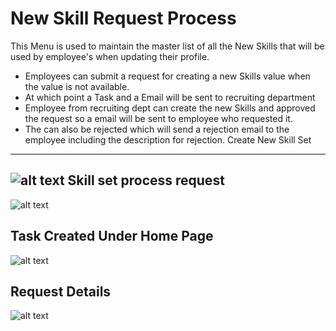 New Skill Request Process
===========
This Menu is used to maintain the master list of all the New Skills that will be used by employee's when updating their profile.

  -  Employees can submit a request for creating a new Skills value when the value is not available.
  -  At which point a Task and a Email will be sent to recruiting department
  -  Employee from recruiting dept can create the new Skills and approved the request so a email will be sent to employee who requested it.
  -  The can also be rejected which will send a rejection email to the employee including the description for rejection.
Create New Skill Set
----
![alt text](../../images/recruiting/create-skill-recruiting.png "Skill Request")
Skill set process request
----
![alt text](../../images/recruiting/skill-request-process.png "Skill Request")

Task Created Under Home Page
----
![alt text](../../images/recruiting/new-skill-task.png "Skill Request")

Request Details
----
![alt text](../../images/recruiting/new-skill-request-completed.png "Skill Request")